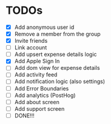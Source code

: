 # TODOs

- [x] Add anonymous user id
- [x] Remove a member from the group
- [x] Invite friends
- [ ] Link account
- [ ] Add upsert expense details logic
- [x] Add Apple Sign In
- [ ] Add dom view for expense details
- [ ] Add activity feed
- [ ] Add notification logic (also settings)
- [ ] Add Error Boundaries
- [ ] Add analytics (PostHog)
- [ ] Add about screen
- [ ] Add support screen
- [ ] DONE!!!
